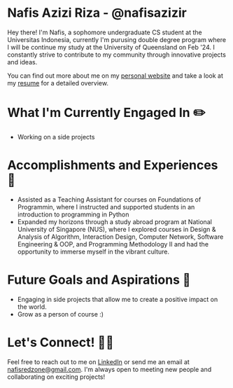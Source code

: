 # Nafis Azizi Riza - @nafisazizir

Hey there! I'm Nafis, a sophomore undergraduate CS student at the Universitas Indonesia, currently I'm purusing double degree program where I will be continue my study at the University of Queensland on Feb '24. I constantly strive to contribute to my community through innovative projects and ideas.

You can find out more about me on my [personal website](https://nafisazizi.com/) and take a look at my [resume]() for a detailed overview.

# What I'm Currently Engaged In ✏️
- Working on a side projects

# Accomplishments and Experiences 🏅
- Assisted as a Teaching Assistant for courses on Foundations of Programmin, where I instructed and supported students in an introduction to programming in Python
- Expanded my horizons through a study abroad program at National University of Singapore (NUS), where I explored courses in Design & Analysis of Algorithm, Interaction Design, Computer Network, Software Engineering & OOP, and Programming Methodology II and had the opportunity to immerse myself in the vibrant culture.

# Future Goals and Aspirations 🚀
- Engaging in side projects that allow me to create a positive impact on the world.
- Grow as a person of course :)

# Let's Connect! 🤝🏻
Feel free to reach out to me on [LinkedIn](https://www.linkedin.com/in/nafisazizi/) or send me an email at [nafisredzone@gmail.com](mailto:nafisredzone@gmail.com). I'm always open to meeting new people and collaborating on exciting projects!